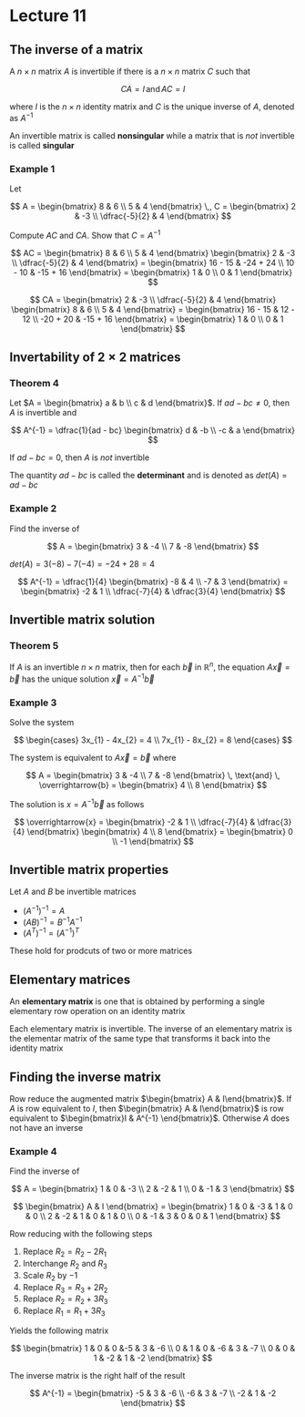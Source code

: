 # Lecture 11

## The inverse of a matrix

A $n \times n$ matrix $A$ is invertible if there is a $n \times n$ matrix $C$ such that

$$
	CA = I \, \text{and} \, AC = I
$$

where $I$ is the $n \times n$ identity matrix and $C$ is the unique inverse of $A$, denoted as $A^{-1}$

An invertible matrix is called **nonsingular** while a matrix that is *not* invertible is called **singular**

### Example 1

Let

$$
	A = \begin{bmatrix}
		8 & 6 \\
		5 & 4
	\end{bmatrix}
	\,,
	C = \begin{bmatrix}
		2 & -3 \\
		\dfrac{-5}{2} & 4
	\end{bmatrix}
$$

Compute $AC$ and $CA$. Show that $C = A^{-1}$

$$
	AC = \begin{bmatrix}
		8 & 6 \\
		5 & 4
	\end{bmatrix}
	\begin{bmatrix}
		2 & -3 \\
		\dfrac{-5}{2} & 4
	\end{bmatrix}
	=
	\begin{bmatrix}
		16 - 15 & -24 + 24 \\
		10 - 10 & -15 + 16
	\end{bmatrix} =
	\begin{bmatrix}
		1 & 0 \\
		0 & 1
	\end{bmatrix}
$$

$$
	CA = \begin{bmatrix}
		2 & -3 \\
		\dfrac{-5}{2} & 4
	\end{bmatrix}
	\begin{bmatrix}
		8 & 6 \\
		5 & 4
	\end{bmatrix}
	=
	\begin{bmatrix}
		16 - 15 & 12 - 12 \\
		-20 + 20 & -15 + 16
	\end{bmatrix} =
	\begin{bmatrix}
		1 & 0 \\
		0 & 1
	\end{bmatrix}
$$

## Invertability of $2 \times 2$ matrices

### Theorem 4

Let $A = \begin{bmatrix} a & b \\ c & d \end{bmatrix}$. If $ad - bc \ne 0$, then $A$ is invertible and 

$$
	A^{-1} = \dfrac{1}{ad - bc}
	\begin{bmatrix}
		d & -b \\
		-c & a
	\end{bmatrix}
$$

If $ad - bc = 0$, then $A$ is *not* invertible

The quantity $ad - bc$ is called the **determinant** and is denoted as $det(A) = ad - bc$

### Example 2

Find the inverse of 

$$
	A = \begin{bmatrix}
		3 & -4 \\
		7 & -8
	\end{bmatrix}
$$

$det(A) = 3(-8) - 7(-4) = -24 + 28 = 4$

$$
	A^{-1} = \dfrac{1}{4} 
	\begin{bmatrix}
		-8 & 4 \\
		-7 & 3
	\end{bmatrix} = 
	\begin{bmatrix}
		-2 & 1 \\
		\dfrac{-7}{4} & \dfrac{3}{4}
	\end{bmatrix}
$$

## Invertible matrix solution

### Theorem 5

If $A$ is an invertible $n \times n$ matrix, then for each $\overrightarrow{b}$ in $\mathbb{R}^{n}$, the equation $A\overrightarrow{x} = \overrightarrow{b}$ has the unique solution $\overrightarrow{x} = A^{-1}\overrightarrow{b}$

### Example 3

Solve the system

$$
	\begin{cases}
		3x_{1} - 4x_{2} = 4 \\
		7x_{1} - 8x_{2} = 8
	\end{cases}
$$

The system is equivalent to $A\overrightarrow{x} = \overrightarrow{b}$ where

$$
	A = \begin{bmatrix}
		3 & -4 \\
		7 & -8
	\end{bmatrix}
	\, \text{and} \,
	\overrightarrow{b} = \begin{bmatrix}
		4 \\ 8
	\end{bmatrix}
$$

The solution is $x = A^{-1}\overrightarrow{b}$ as follows

$$
	\overrightarrow{x} = \begin{bmatrix}
		-2 & 1 \\
		\dfrac{-7}{4} & \dfrac{3}{4}
	\end{bmatrix}
	\begin{bmatrix}
		4 \\ 8
	\end{bmatrix}
	=
	\begin{bmatrix}
		0 \\ -1
	\end{bmatrix}
$$

## Invertible matrix properties

Let $A$ and $B$ be invertible matrices

- $(A^{-1})^{-1} = A$
- $(AB)^{-1} = B^{-1}A^{-1}$
- $(A^{T})^{-1} = (A^{-1})^{T}$

These hold for prodcuts of two or more matrices

## Elementary matrices

An **elementary matrix** is one that is obtained by performing a single elementary row operation on an identity matrix

Each elementary matrix is invertible. The inverse of an elementary matrix is the elementar matrix of the same type that transforms it back into the identity matrix

## Finding the inverse matrix

Row reduce the augmented matrix $\begin{bmatrix} A & I\end{bmatrix}$. If $A$ is row equivalent to $I$, then $\begin{bmatrix} A & I\end{bmatrix}$ is row equivalent to $\begin{bmatrix}I & A^{-1} \end{bmatrix}$. Otherwise $A$ does not have an inverse

### Example 4

Find the inverse of 

$$
	A = \begin{bmatrix}
		1 & 0 & -3 \\
		2 & -2 & 1 \\
		0 & -1 & 3
	\end{bmatrix}
$$

$$
	\begin{bmatrix} A & I \end{bmatrix}
	= 
	\begin{bmatrix}
		1 & 0 & -3 & 1 & 0 & 0 \\
		2 & -2 & 1 & 0 & 1 & 0 \\
		0 & -1 & 3 & 0 & 0 & 1
	\end{bmatrix}
$$

Row reducing with the following steps

1) Replace $R_{2} = R_{2} - 2R_{1}$
2) Interchange $R_{2}$ and $R_{3}$
3) Scale $R_{2}$ by $-1$
4) Replace $R_{3} = R_{3} + 2R_{2}$
5) Replace $R_{2} = R_{2} + 3R_{3}$
6) Replace $R_{1} = R_{1} + 3R_{3}$

Yields the following matrix

$$
	\begin{bmatrix}
		1 & 0 & 0 &-5 & 3 & -6 \\
		0 & 1 & 0 & -6 & 3 & -7 \\
		0 & 0 & 1 & -2 & 1 & -2
	\end{bmatrix}
$$

The inverse matrix is the right half of the result

$$
	A^{-1} = \begin{bmatrix}
		-5 & 3 & -6 \\
		-6 & 3 & -7 \\
		-2 & 1 & -2
	\end{bmatrix}
$$
